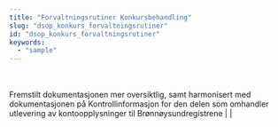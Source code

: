 ```yaml
---
title: "Forvaltningsrutiner Konkursbehandling"
slug: "dsop_konkurs_forvaltningsrutiner"
id: "dsop_konkurs_forvaltningsrutiner"
keywords:
  - "sample"
---
```


<br ><br >Fremstilt dokumentasjonen mer oversiktlig, samt harmonisert med dokumentasjonen på Kontrollinformasjon for den delen som omhandler utlevering av kontoopplysninger til Brønnøysundregistrene  |  |
